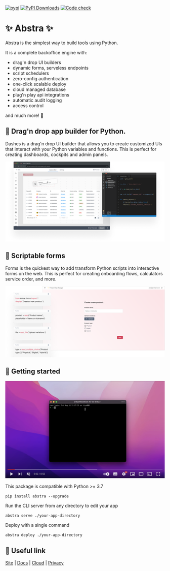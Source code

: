 [![pypi](https://img.shields.io/pypi/v/abstra.svg)](https://pypi.python.org/pypi/abstra)
[![PyPI Downloads](https://img.shields.io/pypi/dm/abstra.svg)](https://pypi.org/project/abstra/)
[![Code check](https://github.com/abstra-app/abstra-lib/actions/workflows/code_check.yml/badge.svg)](https://github.com/abstra-app/abstra-lib/actions/workflows/code_check.yml)
# ✨ Abstra ✨

Abstra is the simplest way to build tools using Python.

It is a complete backoffice engine with:
- drag'n drop UI builders
- dynamic forms, serveless endpoints
- script schedulers
- zero-config authentication
- one-click scalable deploy
- cloud managed database
- plug'n play api integrations
- automatic audit logging
- access control

and much more! 🤯

## 🧩 Drag'n drop app builder for Python.

Dashes is a drag'n drop UI builder that allows you to create customized UIs that interact with your Python variables and functions. This is perfect for creating dashboards, cockpits and admin panels.

![](./images/dashes.png)

## 📝 Scriptable forms

Forms is the quickest way to add transform Python scripts into interactive forms on the web. This is perfect for creating onboarding flows, calculators service order, and more.

![](./images/forms.png)

## 🚦 Getting started

[![](./images/getting-started.png)](https://youtu.be/kkTRU8PS8cg)

This package is compatible with Python >= 3.7

```
pip install abstra --upgrade
```

Run the CLI server from any directory to edit your app

```
abstra serve ./your-app-directory
```

Deploy with a single command

```
abstra deploy ./your-app-directory
```

## 🛟 Useful link

[Site](https://abstra.io) | [Docs](https://docs.abstra.io) | [Cloud](https://cloud.abstra.io) | [Privacy](./PRIVACY.md)